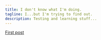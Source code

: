 ```yaml
---
title: I don't know what I'm doing.
tagline: I...but I'm trying to find out.
description: Testing and learning stuff...
---
```


[First post](https://svulster.github.io/blog/2023/07/25/First-Steps.html)
